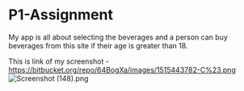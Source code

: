 # P1-Assignment

My app is all about selecting the beverages and a person can buy beverages from this site if their age is greater than 18.

This is link of my screenshot - https://bitbucket.org/repo/64BogXa/images/1515443782-C%23.png
<br>
![Screenshot (148).png](https://bitbucket.org/repo/64BogXa/images/694784702-Screenshot%20(148).png)


